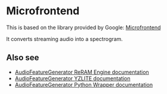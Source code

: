 # Microfrontend

This is based on the library provided by Google: [Microfrontend](https://github.com/tensorflow/tflite-micro/tree/main/tensorflow/lite/experimental/microfrontend)

It converts streaming audio into a spectrogram.

## Also see

- [AudioFeatureGenerator ReRAM Engine  documentation](https://docs.yizhu.com/reram-platform/latest/machine-learning/api/group-ml-audio-feature-generation)
- [AudioFeatureGenerator YZLITE documentation](https://github.com/ReRAM-Labs/yzlite/docs/audio/audio_feature_generator.html)
- [AudioFeatureGenerator Python Wrapper documentation](https://github.com/ReRAM-Labs/yzlite/docs/cpp_development/wrappers/audio_feature_generator_wrapper.html)

